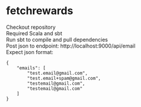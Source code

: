 # fetchrewards
Checkout repository <br>
Required Scala and sbt   <br>
Run sbt to compile and pull dependencies  <br>
Post json to endpoint: http://localhost:9000/api/email  <br>
Expect json format:
```
{
    "emails": [
        "test.email@gmail.com",
        "test.email+spam@gmail.com",
        "testemail@gmail.com",
        "testemail@gmail.com"
    ]
}
```
